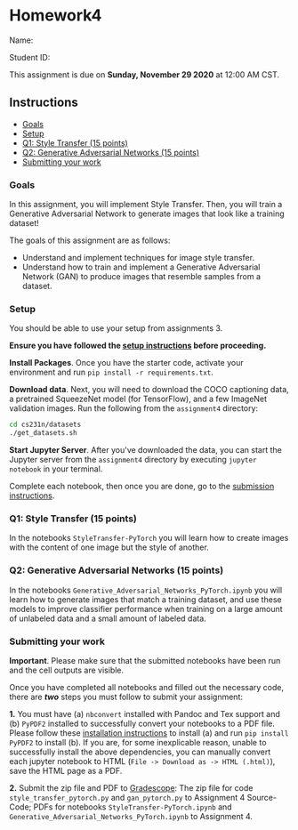 # Homework4

Name:

Student ID: 

This assignment is due on **Sunday, November 29 2020** at 12:00 AM CST.

## Instructions
- [Goals](#goals)
- [Setup](#setup)
- [Q1: Style Transfer (15 points)](#q1-style-transfer-15-points)
- [Q2: Generative Adversarial Networks (15 points)](#q2-generative-adversarial-networks-15-points)
- [Submitting your work](#submitting-your-work)

### Goals

In this assignment, you will implement Style Transfer. Then, you will train a Generative Adversarial Network to generate images that look like a training dataset!

The goals of this assignment are as follows:

- Understand and implement techniques for image style transfer.
- Understand how to train and implement a Generative Adversarial Network (GAN) to produce images that resemble samples from a dataset.

### Setup

You should be able to use your setup from assignments 3.

**Ensure you have followed the [setup instructions](https://cs231n.github.io/setup-instructions/) before proceeding.**

**Install Packages**. Once you have the starter code, activate your environment and run `pip install -r requirements.txt`.

**Download data**. Next, you will need to download the COCO captioning data, a pretrained SqueezeNet model (for TensorFlow), and a few ImageNet validation images. Run the following from the `assignment4` directory:

```bash
cd cs231n/datasets
./get_datasets.sh
```
**Start Jupyter Server**. After you've downloaded the data, you can start the Jupyter server from the `assignment4` directory by executing `jupyter notebook` in your terminal.

Complete each notebook, then once you are done, go to the [submission instructions](#submitting-your-work).


### Q1: Style Transfer (15 points)

In the notebooks `StyleTransfer-PyTorch` you will learn how to create images with the content of one image but the style of another. 

### Q2: Generative Adversarial Networks (15 points)

In the notebooks `Generative_Adversarial_Networks_PyTorch.ipynb` you will learn how to generate images that match a training dataset, and use these models to improve classifier performance when training on a large amount of unlabeled data and a small amount of labeled data.

### Submitting your work

**Important**. Please make sure that the submitted notebooks have been run and the cell outputs are visible.

Once you have completed all notebooks and filled out the necessary code, there are **_two_** steps you must follow to submit your assignment:

**1.** You must have (a) `nbconvert` installed with Pandoc and Tex support and (b) `PyPDF2` installed to successfully convert your notebooks to a PDF file. Please follow these [installation instructions](https://nbconvert.readthedocs.io/en/latest/install.html#installing-nbconvert) to install (a) and run `pip install PyPDF2` to install (b). If you are, for some inexplicable reason, unable to successfully install the above dependencies, you can manually convert each jupyter notebook to HTML (`File -> Download as -> HTML (.html)`), save the HTML page as a PDF.


**2.** Submit the zip file and PDF to [Gradescope](https://www.gradescope.com/): The zip file for code `style_transfer_pytorch.py` and `gan_pytorch.py` to Assignment 4 Source-Code; PDFs for notebooks `StyleTransfer-PyTorch.ipynb` and `Generative_Adversarial_Networks_PyTorch.ipynb` to Assignment 4.
